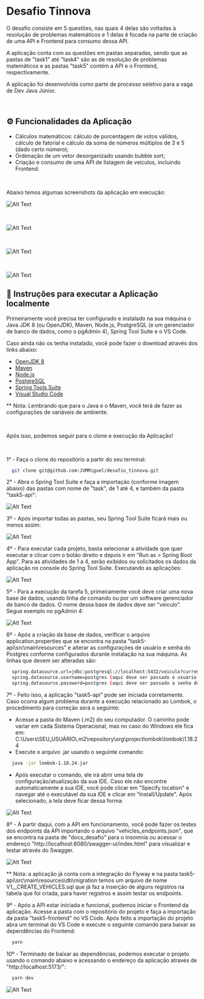 # Desafio Tinnova

<p>O desafio consiste em 5 questões, nas quais 4 delas são voltadas à resolução de problemas matemáticos e 1 delas é focada na parte de criação de uma API e Frontend para consumo dessa API.</p>
<p>A aplicação conta com as questões em pastas separadas, sendo que as pastas de "task1" até "task4" são as de resolução de problemas matemáticos e as pastas "task5" contém a API e o Frontend, respectivamente.</p>
<p>A aplicação foi desenvolvida como parte de processo seletivo para a vaga de Dev Java Júnior.</p>

<br />

## ⚙️ Funcionalidades da Aplicação

<ul>
  <li>Cálculos matemáticos: cálculo de porcentagem de votos válidos, cálculo de fatorial e cálculo da soma de números múltiplos de 3 e 5 (dado certo número);</li>
  <li>Ordenação de um vetor desorganizado usando bubble sort;</li>
  <li>Criação e consumo de uma API de listagem de veículos, incluindo Frontend.</li>
</ul>

<br />

<p>Abaixo temos algumas screenshots da aplicação em execução: </p>

![Alt Text](toreadme/Homepage.jpg)

<br />

![Alt Text](toreadme/Ve%C3%ADculos%20por%20fabricante.jpg)

<br />

![Alt Text](toreadme/Ve%C3%ADculos%20ultimos%207%20dias.jpg)

<br />

![Alt Text](toreadme/Ve%C3%ADculos%20n%C3%A3o%20vendidos.jpg)
## 🔧 Instruções para executar a Aplicação localmente

<p>Primeiramente você precisa ter configurado e instalado na sua máquina o Java JDK 8 (ou OpenJDK), Maven, Node.js, PostgreSQL (e um gerenciador de banco de dados, como o pgAdmin 4), Spring Tool Suite e o VS Code.</p>
<p>Caso ainda não os tenha instalado, você pode fazer o download através dos links abaixo:</p>


* [OpenJDK 8](https://openjdk.org/projects/jdk8/)
* [Maven](https://maven.apache.org/download.cgi)
* [Node.js](https://nodejs.org/en/download/)
* [PostgreSQL](https://www.postgresql.org/download/)
* [Spring Tools Suite](https://spring.io/tools)
* [Visual Studio Code](https://code.visualstudio.com/download)

** Nota: Lembrando que para o Java e o Maven, você terá de fazer as configurações de variáveis de ambiente.

<br />

Após isso, podemos seguir para o clone e execução da Aplicação!

<br />

1° - Faça o clone do repositório a partir do seu terminal:
```bash
  git clone git@github.com:JVMMiguel/desafio_tinnova.git
```

2° - Abra o Spring Tool Suite e faça a importação (conforme imagem abaixo) das pastas com nome de "task", de 1 até 4, e também da pasta "task5-api": 

![Alt Text](toreadme/Importando%20os%20projetos.jpg)

3º - Após importar todas as pastas, seu Spring Tool Suite ficará mais ou menos assim: 

![Alt Text](toreadme/Projetos%20importados.jpg)

4º - Para executar cada projeto, basta selecionar a atividade que quer executar e clicar com o botão direito e depois ir em "Run as > Spring Boot App". Para as atividades de 1 a 4, serão exibidos ou solicitados os dados da aplicação no console do Spring Tool Suite. Executando as aplicações: 

![Alt Text](toreadme/Executando%20as%20atividades.jpg)

5º - Para a execução da tarefa 5, primeiramente você deve criar uma nova base de dados, usando linha de comando ou por um software gerenciador de banco de dados. O nome dessa base de dados deve ser "veiculo". Segue exemplo no pgAdmin 4: 

![Alt Text](toreadme/Criando%20bd.jpg)

6º - Após a criação da base de dados, verificar o arquivo application.properties que se encontra na pasta "task5-api\src\main\resources" e alterar as configurações de usuário e senha do Postgres conforme configurados durante instalação na sua máquina. As linhas que devem ser alteradas são: 

```bash
  spring.datasource.url=jdbc:postgresql://localhost:5432/veiculo?currentSchema=public (aqui deve ser passado o local de instalação do seu banco de dados, entre as :// e a ?)
  spring.datasource.username=postgres (aqui deve ser passado o usuário do seu banco de dados)
  spring.datasource.password=postgres (aqui deve ser passado a senha do seu banco de dados)
```
7º - Feito isso, a aplicação "task5-api" pode ser iniciada corretamente. Caso ocorra algum problema durante a execução relacionado ao Lombok, o procedimento para correção será o seguinte: 

<ul>
  <li>Acesse a pasta do Maven (.m2) do seu computador. O caminho pode variar em cada Sistema Operacional, mas no caso do Windows ele fica em: C:\Users\SEU_USUÁRIO\.m2\repository\org\projectlombok\lombok\1.18.24 </li>
  <li>Execute o arquivo .jar usando o seguinte comando: </li>
</ul>

```bash
  java -jar lombok-1.18.24.jar
```

<ul>
  <li>Após executar o comando, ele irá abrir uma tela de configuração/atualização da sua IDE. Caso ele não encontre automaticamente a sua IDE, você pode clicar em "Specify location" e navegar até o executável da sua IDE e clicar em "Install/Update". Após selecionado, a tela deve ficar dessa forma: </li>
</ul>

![Alt Text](toreadme/Lombok.jpg)

8º - À partir daqui, com a API em funcionamento, você pode fazer os testes dos endpoints da API importando o arquivo "vehicles_endpoints.json", que se encontra na pasta de "docs_desafio" para o Insomnia ou acessar o endereço "http://localhost:8080/swagger-ui/index.html" para visualizar e testar através do Swagger. 

![Alt Text](toreadme/Swagger.jpg)

** Nota: a aplicação já conta com a integração do Flyway e na pasta task5-api\src\main\resources\db\migration temos um arquivo de nome V1__CREATE_VEHICLES.sql que já faz a inserção de alguns registros na tabela que foi criada, para haver registros e assim testar os endpoints.

9º - Após a API estar iniciada e funcional, podemos iniciar o Frontend da aplicação. Acesse a pasta com o repositório do projeto e faça a importação da pasta "task5-frontend" no VS Code. Após feito a importação do projeto abra um terminal do VS Code e execute o seguinte comando para baixar as dependências do Frontend: 

```bash
  yarn
```

10º - Terminado de baixar as dependências, podemos executar o projeto usando o comando abaixo e acessando o endereço da aplicação através de "http://localhost:5173/": 

```bash
  yarn dev
```

![Alt Text](toreadme/Homepage.jpg)

<br />